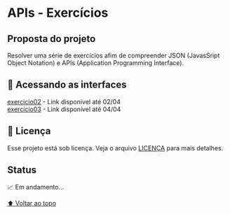 # APIs - Exercícios

## Proposta do projeto

Resolver uma série de exercícios afim de compreender JSON (JavasSript Object Notation) e APIs (Application Programming Interface). 

## 🚀 Acessando as interfaces

[exercicio02](https://hurt-arch.surge.sh/) - Link disponível até 02/04<br>
[exercício03](https://industrious-act.surge.sh/) - Link disponível até 04/04

## 📝 Licença

Esse projeto está sob licença. Veja o arquivo [LICENÇA](LICENSE.md) para mais detalhes.

## Status

📈 Em andamento...

[⬆ Voltar ao topo](#Exercícios)<br>